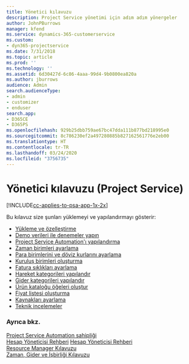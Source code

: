 ```yaml
---
title: Yönetici kılavuzu
description: Project Service yönetimi için adım adım yönergeler
author: JohnPBurrows
manager: kfend
ms.service: dynamics-365-customerservice
ms.custom:
- dyn365-projectservice
ms.date: 7/31/2018
ms.topic: article
ms.prod: ''
ms.technology: ''
ms.assetid: 6d30427d-6c86-4aaa-99d4-9b0800ea820a
ms.author: jburrows
audience: Admin
search.audienceType:
- admin
- customizer
- enduser
search.app:
- D365CE
- D365PS
ms.openlocfilehash: 929b25dbb759ae67bc47dda111b877bd218995e0
ms.sourcegitcommit: 8c786230ef2a497280885b827162561776e2eb00
ms.translationtype: HT
ms.contentlocale: tr-TR
ms.lasthandoff: 03/24/2020
ms.locfileid: "3756735"
---
```

# <a name="administrator-guide-project-service"></a>Yönetici kılavuzu (Project Service)

[!INCLUDE[cc-applies-to-psa-app-1x-2x](../includes/cc-applies-to-psa-app-1x-2x.md)]

Bu kılavuz size şunları yüklemeyi ve yapılandırmayı gösterir:  
  
- [Yükleme ve özelleştirme](install-customize.md)
- [Demo verileri ile denemeler yapın](use-demo-data.md)
- [Project Service Automation'ı yapılandırma](configure.md)
- [Zaman birimleri ayarlama](set-up-time-units.md)
- [Para birimlerini ve döviz kurlarını ayarlama](set-up-currencies-exchange-rates.md)
- [Kuruluş birimleri oluşturma](create-organizational-units.md)
- [Fatura sıklıkları ayarlama](set-up-invoice-frequencies.md)
- [Hareket kategorileri yapılandır](configure-transaction-categories.md)
- [Gider kategorileri yapılandır](configure-expense-categories.md)
- [Ürün kataloğu öğeleri oluştur](create-product-catalog-items.md)
- [Fiyat listesi oluşturma](create-price-list.md)
- [Kaynakları ayarlama](set-up-resources.md)
- [Teknik incelemeler](white-papers.md)
  
### <a name="see-also"></a>Ayrıca bkz.  
 [Project Service Automation sahipliği](../project-service/overview.md)    
 [Hesap Yöneticisi Rehberi](../project-service/account-manager-guide.md) [Hesap Yöneticisi Rehberi](../project-service/project-manager-guide.md)   
 [Resource Manager Kılavuzu](../project-service/resource-manager-guide.md)   
 [Zaman, Gider ve İşbirliği Kılavuzu](../project-service/time-expense-collaboration-guide.md)
